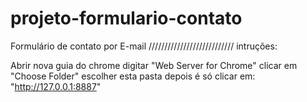 # projeto-formulario-contato
Formulário de contato por E-mail
///////////////////////////
intruções:

Abrir nova guia do chrome
digitar "Web Server for Chrome"
clicar em "Choose Folder"
escolher esta pasta
depois é só clicar em:
"http://127.0.0.1:8887"
